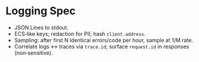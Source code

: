 # Logging Spec

- JSON Lines to stdout.
- ECS‑like keys; redaction for PII; hash `client.address`.
- Sampling: after first N identical errors/code per hour, sample at 1/M rate.
- Correlate logs ↔ traces via `trace.id`; surface `request.id` in responses (non‑sensitive).
